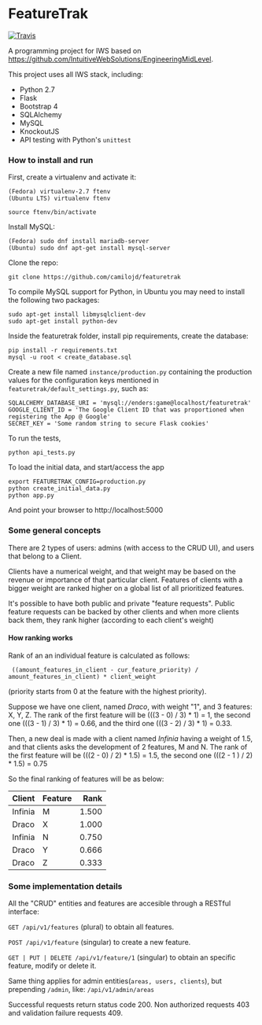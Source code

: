 # FeatureTrak

[![Travis](https://img.shields.io/travis/camilojd/FeatureTrak.svg?maxAge=2592000?style=flat-square)]()

A programming project for IWS based on https://github.com/IntuitiveWebSolutions/EngineeringMidLevel.

This project uses all IWS stack, including:

 * Python 2.7
 * Flask
 * Bootstrap 4
 * SQLAlchemy
 * MySQL
 * KnockoutJS
 * API testing with Python's `unittest`

### How to install and run

First, create a virtualenv and activate it:

```
(Fedora) virtualenv-2.7 ftenv
(Ubuntu LTS) virtualenv ftenv

source ftenv/bin/activate
```

Install MySQL:

```
(Fedora) sudo dnf install mariadb-server
(Ubuntu) sudo dnf apt-get install mysql-server
```

Clone the repo: 

```
git clone https://github.com/camilojd/featuretrak
```

To compile MySQL support for Python, in Ubuntu you may need to install the following two packages:
```
sudo apt-get install libmysqlclient-dev
sudo apt-get install python-dev
```

Inside the featuretrak folder, install pip requirements, create the database:

```
pip install -r requirements.txt
mysql -u root < create_database.sql
```

Create a new file named `instance/production.py` containing the production values for the configuration keys mentioned in `featuretrak/default_settings.py`, such as:

```
SQLALCHEMY_DATABASE_URI = 'mysql://enders:game@localhost/featuretrak'
GOOGLE_CLIENT_ID = 'The Google Client ID that was proportioned when registering the App @ Google'
SECRET_KEY = 'Some random string to secure Flask cookies'

```

To run the tests,
```
python api_tests.py
```

To load the initial data, and start/access the app
```
export FEATURETRAK_CONFIG=production.py
python create_initial_data.py
python app.py
```

And point your browser to http://localhost:5000
 
### Some general concepts

There are 2 types of users: admins (with access to the CRUD UI), and users that belong to a Client.

Clients have a numerical weight, and that weight may be based on the revenue or importance of that particular client. Features of clients with a bigger weight are ranked higher on a global list of all prioritized features.

It's possible to have both public and private "feature requests". Public feature requests can be backed by other clients and when more clients back them, they rank higher (according to each client's weight)

#### How ranking works

Rank of an an individual feature is calculated as follows:

 ` ((amount_features_in_client - cur_feature_priority) / amount_features_in_client) * client_weight`
 
 (priority starts from 0 at the feature with the highest priority).

Suppose we have one client, named *Draco*, with weight "1", and 3 features: X, Y, Z.
The rank of the first feature will be (((3 - 0) / 3) * 1) = 1, the second one (((3 - 1) / 3) * 1) = 0.66, and the third one (((3 - 2) / 3) * 1) = 0.33.

Then, a new deal is made with a client named *Infinia* having a weight of 1.5, and that clients asks the development of 2 features, M and N. The rank of the first feature will be (((2 - 0) / 2) * 1.5) = 1.5, the second one (((2 - 1 ) / 2) * 1.5) = 0.75

So the final ranking of features will be as below:

| Client        | Feature       | Rank  |
| ------------- |---------------| -----:|
| Infinia       | M             | 1.500 |
| Draco         | X             | 1.000 |
| Infinia       | N             | 0.750 |
| Draco         | Y             | 0.666 |
| Draco         | Z             | 0.333 |


### Some implementation details

All the "CRUD" entities and features are accesible through a RESTful interface:

`GET /api/v1/features` (plural) to obtain all features.

`POST /api/v1/feature` (singular) to create a new feature.

`GET | PUT | DELETE /api/v1/feature/1` (singular) to obtain an specific feature, modify or delete it.

Same thing applies for admin entities(`areas, users, clients`), but prepending `/admin`, like: `/api/v1/admin/areas`

Successful requests return status code 200. Non authorized requests 403 and validation failure requests 409.

